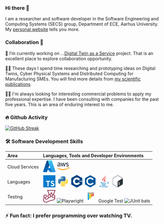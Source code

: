 ### Hi there 👋

I am a researcher and software developer in the Software Engineering and Computing Systems (SECS) group,
Department of ECE, Aarhus University. My [personal website](http://prasad.talasila.in) tells you more.

### Collaboration 🤝

🔭 I’m currently working on ...[Digital Twin as a Service](https://github.com/into-cps-association/DTaaS) project.
That is an excellent place to explore collaboration opportunity.

👨‍🔬 These days I spend time researching and prototyping ideas on Digital Twins, Cyber Physical Systems
and Distributed Computing for Manufacturing SMEs. You will find more details from
[my scientific publications](https://scholar.google.com/citations?user=53B5RKoAAAAJ&hl=da&oi=ao).

🤹‍♂️ I'm always looking for interesting commercial problems to apply my professional expertise. I have been consulting
with companies for the past five years. This is an area of enduring interest to me.

### 🔥 Github Activity

[![GitHub Streak](http://github-readme-streak-stats.herokuapp.com?user=prasadtalasila)](https://git.io/streak-stats)

### :hammer_and_wrench: Software Development Skills

| Area | Languages, Tools and Developer Environments |
|:---|:---|
| Cloud Services | <img src="https://github.com/devicons/devicon/blob/master/icons/azure/azure-original.svg" title="Azure" alt="Azure" width="40" height="40"/> <img src="https://github.com/devicons/devicon/blob/master/icons/amazonwebservices/amazonwebservices-original-wordmark.svg" title="Amazon AWS" alt="Amazon AWS" width="40" height="40"/>&nbsp; |
| Languages | <img src="https://github.com/devicons/devicon/blob/master/icons/typescript/typescript-original.svg"  title="TypeScript" alt="TypeScript" width="40" height="40"/> <img src="https://github.com/devicons/devicon/blob/master/icons/python/python-original.svg"  title="Python" alt="Python" width="40" height="40"/> <img src="https://github.com/devicons/devicon/blob/master/icons/cplusplus/cplusplus-plain.svg"  title="C++" alt="C++" width="40" height="40"/> <img src="https://github.com/devicons/devicon/blob/master/icons/c/c-plain.svg"  title="C" alt="C" width="40" height="40"/> <img src="https://github.com/devicons/devicon/blob/master/icons/java/java-original.svg"  title="Java" alt="Java" width="40" height="40"/> <img src="https://github.com/devicons/devicon/blob/master/icons/bash/bash-original.svg"  title="Bash" alt="Bash" width="40" height="40"/> |
| Testing | <img src="https://github.com/devicons/devicon/blob/master/icons/jest/jest-plain.svg"  title="Jest" alt="Jest" width="40" height="40"/> <img src="https://playwright.dev/img/playwright-logo.svg"  title="Playwright" alt="Playwright" width="60" height="60"/> <img src="https://github.com/devicons/devicon/blob/master/icons/pytest/pytest-original.svg"  title="Pytest" alt="Pytest" width="40" height="40"/> Google Test <img src="https://junit.org/junit5/assets/img/junit5-logo.png"  title="JUnit" alt="JUnit" width="40" height="40"/> bats |

### ⚡ Fun fact: I prefer programming over watching TV.



<!--
**prasadtalasila/prasadtalasila** is a ✨ _special_ ✨ repository because its `README.md` (this file) appears on your GitHub profile.
-->
